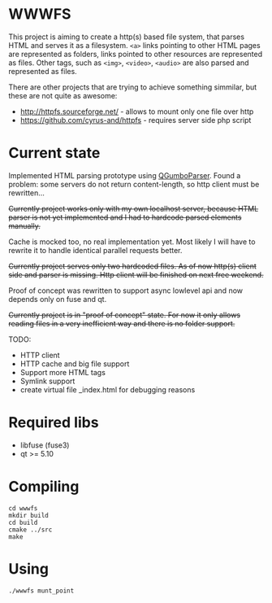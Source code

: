 # WWWFS

This project is aiming to create a http(s) based file system, that parses HTML and serves it as a filesystem. 
`<a>` links pointing to other HTML pages are represented as folders, links pointed to other resources are represented as files. Other tags, such as `<img>`, `<video>`, `<audio>` are also parsed and represented as files.

There are other projects that are trying to achieve something simmilar, but these are not quite as awesome:
* http://httpfs.sourceforge.net/ - allows to mount only one file over http
* https://github.com/cyrus-and/httpfs - requires server side php script

# Current state

Implemented HTML parsing prototype using [QGumboParser](https://github.com/lagner/QGumboParser). Found a problem: some servers do not return content-length, so http client must be rewritten...

~~Currently project works only with my own localhost server, because HTML parser is not yet implemented and I had to hardcode parsed elements manually.~~

Cache is mocked too, no real implementation yet. Most likely I will have to rewrite it to handle identical parallel requests better.

~~Currently project serves only two hardcoded files. As of now http(s) client side and parser is missing. Http client will be finished on next free weekend.~~

Proof of concept was rewritten to support async lowlevel api and now depends only on fuse and qt.

~~Currently project is in "proof of concept" state. For now it only allows reading files in a very inefficient way and there is no folder support.~~

TODO:
* HTTP client
* HTTP cache and big file support
* Support more HTML tags
* Symlink support
* create virtual file _index.html for debugging reasons

# Required libs
* libfuse (fuse3)
* qt >= 5.10

# Compiling
```
cd wwwfs
mkdir build
cd build
cmake ../src
make
```

# Using
```
./wwwfs munt_point
```
